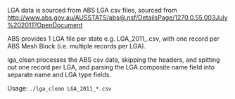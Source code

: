 
LGA data is sourced from ABS LGA csv files, sourced from
http://www.abs.gov.au/AUSSTATS/abs@.nsf/DetailsPage/1270.0.55.003July%202011?OpenDocument

ABS provides 1 LGA file per state e.g. LGA_2011_<state>.csv, with one record per
ABS Mesh Block (i.e. multiple records per LGA).

lga_clean processes the ABS csv data, skipping the headers, and spitting
out one record per LGA, and parsing the LGA composite name field into
separate name and LGA type fields.

Usage: `./lga_clean LGA_2011_*.csv`


